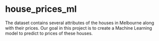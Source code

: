 # house_prices_ml
The dataset contains several attributes of the houses in Melbourne along with their prices. Our goal in this project is to create a Machine Learning model to predict to prices of these houses. 
